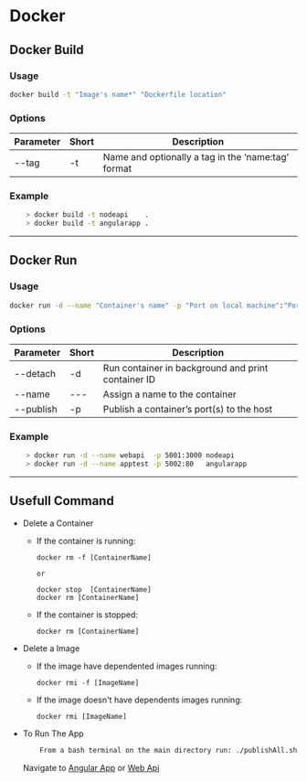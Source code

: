 # Docker

## Docker Build

### Usage

```bash
docker build -t "Image's name*" "Dockerfile location"
```

### Options

Parameter     | Short         | Description |
:-------------|:--------------|-----------|
--tag         | -t            |  Name and optionally a tag in the ‘name:tag’ format |

### Example

```bash
    > docker build -t nodeapi    .
    > docker build -t angularapp .
```

---

## Docker Run

### Usage

```bash
docker run -d --name "Container's name" -p "Port on local machine":"Port exposed on docker"  "Docker image's name"
```

### Options

Parameter     | Short         | Description |
:-------------|:--------------|-----------|
--detach      | -d            |  Run container in background and print container ID |
--name        | ---           |  Assign a name to the container |
--publish     | -p            |  Publish a container’s port(s) to the host |

### Example

```bash
    > docker run -d --name webapi  -p 5001:3000 nodeapi
    > docker run -d --name apptest -p 5002:80   angularapp
```

---

## Usefull Command

- Delete a Container

  - If the container is running:

        docker rm -f [ContainerName]

        or

        docker stop  [ContainerName]
        docker rm [ContainerName]

  - If the container is stopped:

        docker rm [ContainerName]

- Delete a Image

  - If the image have dependented images running:

        docker rmi -f [ImageName]

  - If the image doesn't have dependents images running:

        docker rmi [ImageName]

- To Run The App

    ```bash
        From a bash terminal on the main directory run: ./publishAll.sh
    ```

     Navigate to [Angular App](http://localhost:5002) or [Web Api](http://localhost:5001)
